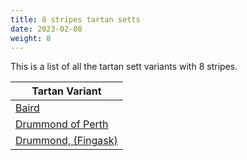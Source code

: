 ```yaml
---
title: 8 stripes tartan setts
date: 2023-02-08
weight: 8
---
```

This is a list of all the tartan sett variants with 8 stripes.

| Tartan Variant |
|---------------|
| [Baird](/tartans/db/6/k4/db16/k16/g16/p2/g2/p/6/)||
| [Drummond of Perth](/tartans/n/10/db6/r16/g32/y2/db6/n2/r/72/)||
| [Drummond, (Fingask)](/tartans/ln/2/ba6/b6/r12/g24/y2/b6/r/44/)||
